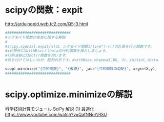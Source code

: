 # scipyの関数：expit
<http://arduinopid.web.fc2.com/Q5-3.html>

```Python
##############################
#シグモイド関数の実装に関する解説
#
#scipy.special.expit(x)は、シグモイド関数1/(1+e^(-x))の計算を行う関数です。
#xの部分にXwithBiasとthetaの行列演算を挿入しましょう。
#行列演算にはdot()関数を用います。
#気を付けてほしいのが、配列の形です。XwithBias.shapeは(100, 3)、initial_theta.shape(3,)です。行列演算が成立するように順番を考えましょう。

scopt.minimize("{目的関数}", "{仮説}", jac="{目的関数の勾配}", args=(X,y), method='BFGS', options={'maxiter': 400, 'disp': True})
##############################
```

# scipy.optimize.minimizeの解説
科学技術計算モジュール SciPy 解説 (1) 最適化
<https://www.youtube.com/watch?v=QafNNoYjRSU>

